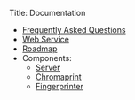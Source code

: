 Title: Documentation

* [Frequently Asked Questions](/faq)
* [Web Service](/webservice)
* [Roadmap](/roadmap)
* Components:
    * [Server](/server)
    * [Chromaprint](/chromaprint)
    * [Fingerprinter](/fingerprinter)

